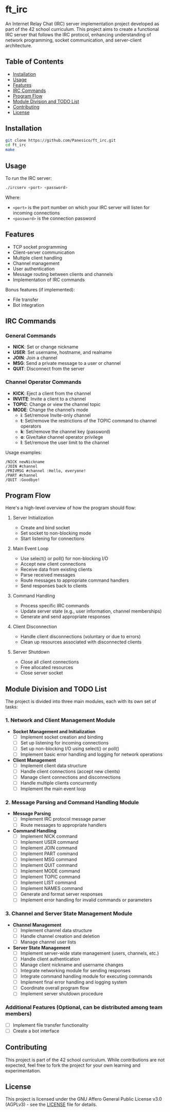 # ft_irc

An Internet Relay Chat (IRC) server implementation project developed as part of the 42 school curriculum. This project aims to create a functional IRC server that follows the IRC protocol, enhancing understanding of network programming, socket communication, and server-client architecture.

## Table of Contents
- [Installation](#installation)
- [Usage](#usage)
- [Features](#features)
- [IRC Commands](#irc-commands)
- [Program Flow](#program-flow)
- [Module Division and TODO List](#module-division-and-todo-list)
- [Contributing](#contributing)
- [License](#license)

## Installation

```bash
git clone https://github.com/Panesico/ft_irc.git
cd ft_irc
make
```

## Usage

To run the IRC server:

```bash
./ircserv <port> <password>
```

Where:
- `<port>` is the port number on which your IRC server will listen for incoming connections
- `<password>` is the connection password

## Features

- TCP socket programming
- Client-server communication
- Multiple client handling
- Channel management
- User authentication
- Message routing between clients and channels
- Implementation of IRC commands

Bonus features (if implemented):
- File transfer
- Bot integration

## IRC Commands

### General Commands

- **NICK**: Set or change nickname
- **USER**: Set username, hostname, and realname
- **JOIN**: Join a channel
- **MSG**: Send a private message to a user or channel
- **QUIT**: Disconnect from the server

### Channel Operator Commands

- **KICK**: Eject a client from the channel
- **INVITE**: Invite a client to a channel
- **TOPIC**: Change or view the channel topic
- **MODE**: Change the channel’s mode
  - **i**: Set/remove Invite-only channel
  - **t**: Set/remove the restrictions of the TOPIC command to channel operators
  - **k**: Set/remove the channel key (password)
  - **o**: Give/take channel operator privilege
  - **l**: Set/remove the user limit to the channel


Usage examples:

```
/NICK newNickname
/JOIN #channel
/PRIVMSG #channel :Hello, everyone!
/PART #channel
/QUIT :Goodbye!
```

## Program Flow

Here's a high-level overview of how the program should flow:

1. Server Initialization
   - Create and bind socket
   - Set socket to non-blocking mode
   - Start listening for connections

2. Main Event Loop
   - Use select() or poll() for non-blocking I/O
   - Accept new client connections
   - Receive data from existing clients
   - Parse received messages
   - Route messages to appropriate command handlers
   - Send responses back to clients

3. Command Handling
   - Process specific IRC commands
   - Update server state (e.g., user information, channel memberships)
   - Generate and send appropriate responses

4. Client Disconnection
   - Handle client disconnections (voluntary or due to errors)
   - Clean up resources associated with disconnected clients

5. Server Shutdown
   - Close all client connections
   - Free allocated resources
   - Close server socket

## Module Division and TODO List

The project is divided into three main modules, each with its own set of tasks:

### 1. Network and Client Management Module

- **Socket Management and Initialization**
   - [ ] Implement socket creation and binding
   - [ ] Set up listening for incoming connections
   - [ ] Set up non-blocking I/O using select() or poll()
   - [ ] Implement basic error handling and logging for network operations

- **Client Management**
   - [ ] Implement client data structure
   - [ ] Handle client connections (accept new clients)
   - [ ] Manage client connections and disconnections
   - [ ] Handle multiple clients concurrently
   - [ ] Implement the main event loop

### 2. Message Parsing and Command Handling Module

- **Message Parsing**
   - [ ] Implement IRC protocol message parser
   - [ ] Route messages to appropriate handlers

- **Command Handling**
   - [ ] Implement NICK command
   - [ ] Implement USER command
   - [ ] Implement JOIN command
   - [ ] Implement PART command
   - [ ] Implement MSG command
   - [ ] Implement QUIT command
   - [ ] Implement MODE command
   - [ ] Implement TOPIC command
   - [ ] Implement LIST command
   - [ ] Implement NAMES command
   - [ ] Generate and format server responses
   - [ ] Implement error handling for invalid commands or parameters

### 3. Channel and Server State Management Module

- **Channel Management**
   - [ ] Implement channel data structure
   - [ ] Handle channel creation and deletion
   - [ ] Manage channel user lists

- **Server State Management**
   - [ ] Implement server-wide state management (users, channels, etc.)
   - [ ] Handle client authentication
   - [ ] Manage client nickname and username changes
   - [ ] Integrate networking module for sending responses
   - [ ] Integrate command handling module for executing commands
   - [ ] Implement final error handling and logging system
   - [ ] Coordinate overall program flow
   - [ ] Implement server shutdown procedure

### Additional Features (Optional, can be distributed among team members)

- [ ] Implement file transfer functionality
- [ ] Create a bot interface

## Contributing

This project is part of the 42 school curriculum. While contributions are not expected, feel free to fork the project for your own learning and experimentation.

## License

This project is licensed under the GNU Affero General Public License v3.0 (AGPLv3) - see the [LICENSE](LICENSE) file for details.
